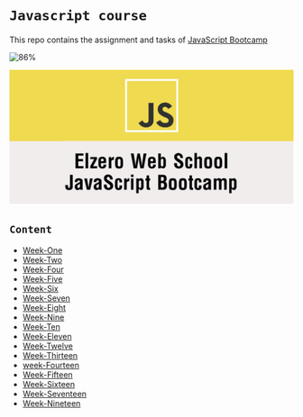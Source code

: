 # `Javascript course` 

 
This repo contains the assignment and tasks of [JavaScript Bootcamp](https://elzero.org/study/javascript-bootcamp-2021-study-plan/) 

![86%](https://progress-bar.dev/86/?title=soon🔜)

![logo](Elzero.png)

## `Content`
- [Week-One](week-1(Intro)/)
- [Week-Two](week-2(data%20Types)/)
- [Week-Four](week-4(number%26string)/)
- [Week-Five](week-5(flow%20control)/)
- [Week-Six](week-6(Array)/)
- [Week-Seven](week-7(Loops)/)
- [Week-Eight](week-8(functions)/)
- [Week-Nine](week-9(functions-2)/)
- [Week-Ten](week-10(Higher-Order-Functions)/) 
- [Week-Eleven](week-11(object)/)
- [Week-Twelve](week-12(DOM)/)
- [Week-Thirteen](week-13(DOM-Events)/)
- [week-Fourteen](week-14(BOM)/)
- [Week-Fifteen](week-15(BOM-localStorage)/)
- [Week-Sixteen](week-16(Destructuring-Arrays)/)
- [Week-Seventeen](week-17(Set-Map)/)
- [Week-Nineteen](week-19(OOP))

